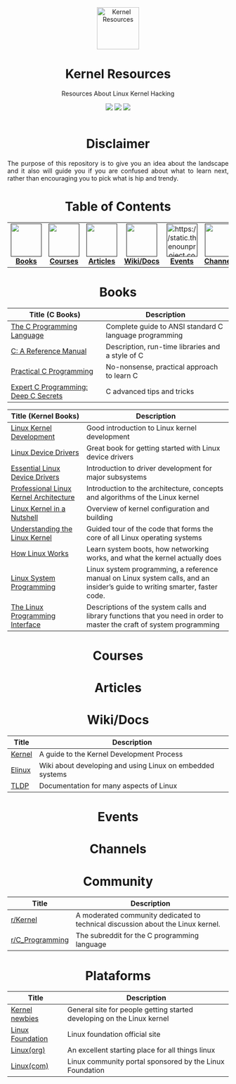 <div align="center">
    <a href="https://github.com/ezvrtgs/resources">
    <img src="https://uxwing.com/wp-content/themes/uxwing/download/10-brands-and-social-media/linux.png" alt="Kernel Resources" width="96" height="96">
    </a>
    <h1>Kernel Resources</h1>
    <p>Resources About Linux Kernel Hacking</p>
    <img src="https://img.shields.io/badge/NULL-NULL-000000?style=for-the-badge&logo=&logoColor=white"/>
    <img src="https://img.shields.io/badge/Resources-2022-000000?style=for-the-badge&logo=&logoColor=white"/> 
    <img src="https://img.shields.io/badge/NULL-NULL-000000?style=for-the-badge&logo=&logoColor=white"/>  
    <br><br>
    </p>
</div>
<div align="center">
        <h1>Disclaimer</h1>
</div>
<p align="justify">The purpose of this repository is to give you an idea about the landscape and it also will guide you if you are confused about what to learn next, rather than encouraging you to pick what is hip and trendy.</p>
    
<div align="center">    
    <h1>Table of Contents</h1>
<table>
  <tr>
      <td align="center"><a href=""><img src="https://cdn2.iconfinder.com/data/icons/education-378/96/Book-512.png" width="70px;" height="75px;" alt=""><br><b>Books</b></a></td>
      <td align="center"><a href=""><img src="https://image.flaticon.com/icons/png/512/42/42972.png" width="70px;" height="75px;" alt=""><br><b>Courses</b></a></td>
      <td align="center"><a href=""><img src="https://upload.wikimedia.org/wikipedia/commons/thumb/a/a3/OOjs_UI_icon_articles-ltr.svg/1024px-OOjs_UI_icon_articles-ltr.svg.png" width="70px;" height="75px;" alt=""><br><b>Articles</b></a></td>
            <td align="center"><a href=""><img src="https://cdn-icons-png.flaticon.com/512/2991/2991106.png" width="70px;" height="75px;" alt=""><br><b>Wiki/Docs</b></a></td>
      <td align="center"><a href=""><img src="https://rdihub.b-cdn.net/wp-content/uploads/2020/01/104-1044961_calendar-icon-png-date-events-icon-white-png.png" width="70px;" height="75px;" alt="https://static.thenounproject.com/png/2161804-200.png"><br><b>Events</b></a></td>
      <td align="center"><a href=""><img src="https://cdn-icons-png.flaticon.com/512/152/152810.png" width="70px;" height="75px;" alt=""><br><b>Channels</b></a></td>
      <td align="center"><a href=""><img src="https://cdn-icons-png.flaticon.com/512/1384/1384019.png" width="70px;" height="75px;" alt=""><br><b>Community</b></a></td>
      <td align="center"><a href=""><img src="https://encrypted-tbn0.gstatic.com/images?q=tbn:ANd9GcQqgVvmCmKP-iLNIBdSKqa_w50er81_DrqL9l1H2z7uZ-YOuHK2oWmzt6Zxun_qTyWOVg4&usqp=CAU" width="70px;" height="75px;" alt=""><br><b>Platforms</b></a></td>
  </tr>
</div>
</table>

<div align="center">
        <h1>Books</h1>
</div>

| Title (C Books)               | Description                                                        |
| -------------------------------------------------------------------------------------------------------- | ------------------------------------------------------------------ |
| [The C Programming Language](https://www.amazon.com/-/es/Brian-W-Kernighan/dp/0131103628)  | Complete guide to ANSI standard C language programming |
| [C: A Reference Manual](https://www.amazon.com/-/es/Samuel-Harbison/dp/013089592X)    | Description, run-time libraries and a style of C        |
| [Practical C Programming](https://www.amazon.com/-/es/Steve-Oualline/dp/1565923065) | No-nonsense, practical approach to learn C       |
| [Expert C Programming: Deep C Secrets ](https://www.amazon.com/-/es/Peter-van-Linden/dp/0131774298)  | C advanced tips and tricks |

| Title (Kernel Books)               | Description                                                        |
| -------------------------------------------------------------------------------------------------------- | ------------------------------------------------------------------ |
| [Linux Kernel Development](https://www.reddit.com/r/kernel/)  | Good introduction to Linux kernel development                   |
| [Linux Device Drivers](https://www.amazon.com/Linux-Kernel-Development-Robert-Love/dp/0672329468)    | Great book for getting started with Linux device drivers        |
| [Essential Linux Device Drivers](https://www.amazon.com/Essential-Device-Drivers-Sreekrishnan-Venkateswaran/dp/0132396556) | Introduction to driver development for major subsystems         |
| [Professional Linux Kernel Architecture ](https://www.amazon.com/-/es/Wolfgang-Mauerer/dp/0470343435)  | Introduction to the architecture, concepts and algorithms of the Linux kernel |
| [Linux Kernel in a Nutshell](https://www.amazon.com/Linux-Kernel-Nutshell-Desktop-Reference/dp/0596100795) | Overview of kernel configuration and building    |
| [Understanding the Linux Kernel](https://www.amazon.com/-/es/Daniel-P-Bovet/dp/8184040830)  | Guided tour of the code that forms the core of all Linux operating systems |
| [How Linux Works](https://www.amazon.com/-/es/Brian-Ward/dp/1593275676)  | Learn system boots, how networking works, and what the kernel actually does |
| [Linux System Programming](https://www.amazon.com/-/es/Robert-Love/dp/1449339530)  |  Linux system programming, a reference manual on Linux system calls, and an insider’s guide to writing smarter, faster code. |
| [The Linux Programming Interface](https://www.amazon.com/-/es/Robert-Love/dp/1449339530)  |  Descriptions of the system calls and library functions that you need in order to master the craft of system programming |

<div align="center">
        <h1>Courses</h1>
</div>
<div align="center">
        <h1>Articles</h1>
</div>
<div align="center">
        <h1>Wiki/Docs</h1>
</div>

| Title                               | Description                                                        |
| -------------------------------------------------------------------------------------------------------- | ------------------------------------------------------------------ |
| [Kernel](https://www.kernel.org/doc/html/latest/process/development-process.html)  | A guide to the Kernel Development Process           |
| [Elinux](https://elinux.org/Main_Page)    | Wiki about developing and using Linux on embedded systems   |
| [TLDP](https://tldp.org/) | Documentation for many aspects of Linux |


<div align="center">
        <h1>Events</h1>
</div>
<div align="center">
        <h1>Channels</h1>
</div>
<div align="center">
        <h1>Community</h1>
</div>

| Title                               | Description                                                        |
| -------------------------------------------------------------------------------------------------------- | ------------------------------------------------------------------ |
| [r/Kernel](https://www.reddit.com/r/kernel/)  | A moderated community dedicated to technical discussion about the Linux kernel.                  |
| [r/C_Programming](https://www.reddit.com/r/C_Programming/)    | The subreddit for the C programming language   |

<div align="center">
        <h1>Plataforms</h1>
</div>

| Title                               | Description                                                        |
| -------------------------------------------------------------------------------------------------------- | ------------------------------------------------------------------ |
| [Kernel newbies](https://kernelnewbies.org/)           | General site for people getting started developing on the Linux kernel |
| [Linux Foundation ](https://www.linuxfoundation.org/)  | Linux foundation official site                                         |
| [Linux(org)](https://www.linux.org/)                   |  An excellent starting place for all things linux                      | 
| [Linux(com)](https://www.linux.com/)                   |  Linux community portal sponsored by the Linux Foundation              |
